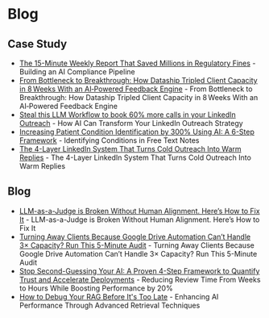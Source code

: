 # Blog

## Case Study

- [The 15-Minute Weekly Report That Saved Millions in Regulatory Fines](blog/compliance-pipeline-blog-markdown.md) - Building an AI Compliance Pipeline
- [From Bottleneck to Breakthrough: How Dataship Tripled Client Capacity in 8 Weeks With an AI‑Powered Feedback Engine](blog/dataship-case-study.md) -  From Bottleneck to Breakthrough: How Dataship Tripled Client Capacity in 8 Weeks With an AI‑Powered Feedback Engine
- [Steal this LLM Workflow to book 60% more calls in your LinkedIn Outreach](blog/linkedin-outreach-overview.md) - How AI Can Transform Your LinkedIn Outreach Strategy
- [Increasing Patient Condition Identification by 300% Using AI: A 6-Step Framework](blog/condition-identification-blog.md) - Identifying Conditions in Free Text Notes
- [The 4-Layer LinkedIn System That Turns Cold Outreach Into Warm Replies](blog/personalized-outreach.md) - The 4-Layer LinkedIn System That Turns Cold Outreach Into Warm Replies

## Blog

- [LLM-as-a-Judge is Broken Without Human Alignment. Here’s How to Fix It](blog/aligning-ai-with-human.md) - LLM-as-a-Judge is Broken Without Human Alignment. Here’s How to Fix It
- [Turning Away Clients Because Google Drive Automation Can’t Handle 3× Capacity? Run This 5-Minute Audit](blog/drive-automation-pain-points.md) - Turning Away Clients Because Google Drive Automation Can’t Handle 3× Capacity? Run This 5-Minute Audit
- [Stop Second-Guessing Your AI: A Proven 4-Step Framework to Quantify Trust and Accelerate Deployments](blog/llm-eval-blog.md) - Reducing Review Time From Weeks to Hours While Boosting Performance by 20%
- [How to Debug Your RAG Before It's Too Late](blog/rag-retrieval-blog.md) - Enhancing AI Performance Through Advanced Retrieval Techniques
